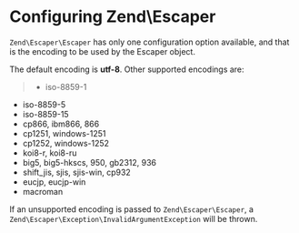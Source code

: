 # Configuring Zend\\Escaper

`Zend\Escaper\Escaper` has only one configuration option available, and that is the encoding to be
used by the Escaper object.

The default encoding is **utf-8**. Other supported encodings are:

> -   iso-8859-1
- iso-8859-5
- iso-8859-15
- cp866, ibm866, 866
- cp1251, windows-1251
- cp1252, windows-1252
- koi8-r, koi8-ru
- big5, big5-hkscs, 950, gb2312, 936
- shift\_jis, sjis, sjis-win, cp932
- eucjp, eucjp-win
- macroman

If an unsupported encoding is passed to `Zend\Escaper\Escaper`, a
`Zend\Escaper\Exception\InvalidArgumentException` will be thrown.
